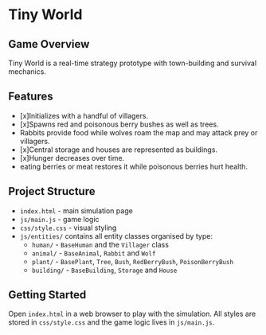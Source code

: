 # Tiny World

## Game Overview
Tiny World is a real-time strategy prototype with town-building and survival mechanics.

## Features

- [x]Initializes with a handful of villagers.
- [x]Spawns red and poisonous berry bushes as well as trees.
- Rabbits provide food while wolves roam the map and may attack prey or villagers.
- [x]Central storage and houses are represented as buildings.
- [x]Hunger decreases over time.
- eating berries or meat restores it while poisonous berries hurt health.

## Project Structure

- `index.html` - main simulation page
- `js/main.js` - game logic
- `css/style.css` - visual styling
- `js/entities/` contains all entity classes organised by type:
  - `human/` - `BaseHuman` and the `Villager` class
  - `animal/` - `BaseAnimal`, `Rabbit` and `Wolf`
  - `plant/` - `BasePlant`, `Tree`, `Bush`, `RedBerryBush`, `PoisonBerryBush`
  - `building/` - `BaseBuilding`, `Storage` and `House`

## Getting Started

Open `index.html` in a web browser to play with the simulation. All styles are stored in `css/style.css` and the game logic lives in `js/main.js`.
